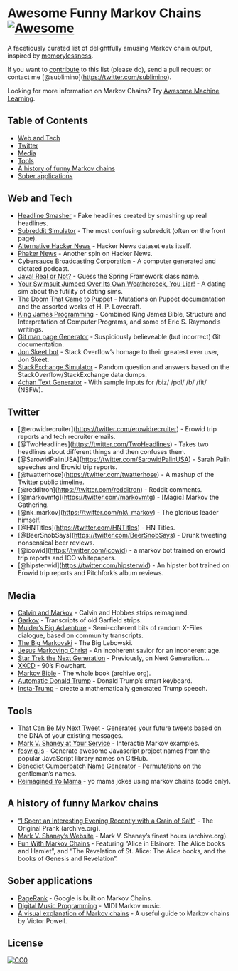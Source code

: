 Awesome Funny Markov Chains [![Awesome](https://cdn.rawgit.com/sindresorhus/awesome/d7305f38d29fed78fa85652e3a63e154dd8e8829/media/badge.svg)](https://github.com/sindresorhus/awesome)
=======================================================================================================================================================================================

A facetiously curated list of delightfully amusing Markov chain output, inspired by [memorylessness](https://en.wikipedia.org/wiki/Memorylessness).

If you want to [contribute](https://github.com/sublimino/awesome-funny-markov/blob/master/contributing.md) to this list (please do), send a pull request or contact me <span class="citation" data-cites="sublimino">\[@sublimino\]</span>(https://twitter.com/sublimino).

Looking for more information on Markov Chains? Try [Awesome Machine Learning](https://github.com/josephmisiti/awesome-machine-learning).

Table of Contents
-----------------

-   [Web and Tech](#web-and-tech)
-   [Twitter](#twitter)
-   [Media](#media)
-   [Tools](#tools)
-   [A history of funny Markov chains](#a-history-of-funny-markov-chains)
-   [Sober applications](#sober-applications)

Web and Tech
------------

-   [Headline Smasher](http://www.headlinesmasher.com/best/all) - Fake headlines created by smashing up real headlines.
-   [Subreddit Simulator](https://www.reddit.com/r/subredditsimulator) - The most confusing subreddit (often on the front page).
-   [Alternative Hacker News](https://news.ycombniator.com/) - Hacker News dataset eats itself.
-   [Phaker News](http://lou.wtf/phaker-news/) - Another spin on Hacker News.
-   [Cybersauce Broadcasting Corporation](http://www.x11r5.com/radio/) - A computer generated and dictated podcast.
-   [Java! Real or Not?](http://java.metagno.me/) - Guess the Spring Framework class name.
-   [Your Swimsuit Jumped Over Its Own Weathercock, You Liar!](http://patchworkdollgames.com/yourswimsuit/) - A dating sim about the futility of dating sims.
-   [The Doom That Came to Puppet](http://thedoomthatcametopuppet.tumblr.com/) - Mutations on Puppet documentation and the assorted works of H. P. Lovecraft.
-   [King James Programming](http://kingjamesprogramming.tumblr.com/) - Combined King James Bible, Structure and Interpretation of Computer Programs, and some of Eric S. Raymond’s writings.
-   [Git man page Generator](http://git-man-page-generator.lokaltog.net/) - Suspiciously believeable (but incorrect) Git documentation.
-   [Jon Skeet bot](https://stackoverflow.blog/2018/01/15/thanks-million-jon-skeet/) - Stack Overflow’s homage to their greatest ever user, Jon Skeet.
-   [StackExchange Simulator](https://se-simulator.lw1.at/) - Random question and answers based on the StackOverflow/StackExchange data dumps.
-   [4chan Text Generator](https://github.com/02sh/4chanMarkovText) - With sample inputs for /biz/ /pol/ /b/ /fit/ (NSFW).

Twitter
-------

-   <span class="citation" data-cites="erowidrecruiter">\[@erowidrecruiter\]</span>(https://twitter.com/erowidrecruiter) - Erowid trip reports and tech recruiter emails.
-   <span class="citation" data-cites="TwoHeadlines">\[@TwoHeadlines\]</span>(https://twitter.com/TwoHeadlines) - Takes two headlines about different things and then confuses them.
-   <span class="citation" data-cites="SarowidPalinUSA">\[@SarowidPalinUSA\]</span>(https://twitter.com/SarowidPalinUSA) - Sarah Palin speeches and Erowid trip reports.
-   <span class="citation" data-cites="twatterhose">\[@twatterhose\]</span>(https://twitter.com/twatterhose) - A mashup of the Twitter public timeline.
-   <span class="citation" data-cites="redditron">\[@redditron\]</span>(https://twitter.com/redditron) - Reddit comments.
-   <span class="citation" data-cites="markovmtg">\[@markovmtg\]</span>(https://twitter.com/markovmtg) - \[Magic\] Markov the Gathering.
-   <span class="citation" data-cites="nk_markov">\[@nk\_markov\]</span>(https://twitter.com/nk\_markov) - The glorious leader himself.
-   <span class="citation" data-cites="HNTitles">\[@HNTitles\]</span>(https://twitter.com/HNTitles) - HN Titles.
-   <span class="citation" data-cites="BeerSnobSays">\[@BeerSnobSays\]</span>(https://twitter.com/BeerSnobSays) - Drunk tweeting nonsensical beer reviews.
-   <span class="citation" data-cites="icowid">\[@icowid\]</span>(https://twitter.com/icowid) - a markov bot trained on erowid trip reports and ICO whitepapers.
-   <span class="citation" data-cites="hipsterwid">\[@hipsterwid\]</span>(https://twitter.com/hipsterwid) - An hipster bot trained on Erowid trip reports and Pitchfork’s album reviews.

Media
-----

-   [Calvin and Markov](http://joshmillard.com/markov/calvin/) - Calvin and Hobbes strips reimagined.
-   [Garkov](http://joshmillard.com/garkov/) - Transcripts of old Garfield strips.
-   [Mulder’s Big Adventure](http://muldersbigadventure.com/markov/) - Semi-coherent bits of random X-Files dialogue, based on community transcripts.
-   [The Big Markovski](http://joshmillard.com/markov/lebowski/) - The Big Lebowski.
-   [Jesus Markoving Christ](http://joshmillard.com/markov/christ/) - An incoherent savior for an incoherent age.
-   [Star Trek the Next Generation](http://joshmillard.com/markov/sttng/) - Previously, on Next Generation….
-   [XKCD](https://xkcd.com/210/) - 90’s Flowchart.
-   [Markov Bible](https://web.archive.org/web/20081224025955/http://www.markovbible.com/) - The whole book (archive.org).
-   [Automatic Donald Trump](https://filiph.github.io/markov/) - Donald Trump’s smart keyboard.
-   [Insta-Trump](http://trump.frost.works/) - create a mathematically generated Trump speech.

Tools
-----

-   [That Can Be My Next Tweet](http://yes.thatcan.be/my/next/tweet/) - Generates your future tweets based on the DNA of your existing messages.
-   [Mark V. Shaney at Your Service](http://www.yisongyue.com/shaney/) - Interactie Markov examples.
-   [foswig.js](http://mrsharpoblunto.github.io/foswig.js/) - Generate awesome Javascript project names from the popular JavaScript library names on GitHub.
-   [Benedict Cumberbatch Name Generator](http://benedictcumberbatchgenerator.tumblr.com/) - Permutations on the gentleman’s names.
-   [Reimagined Yo Mama](https://github.com/Trshant/reimagined-yomama) - yo mama jokes using markov chains (code only).

A history of funny Markov chains
--------------------------------

-   [“I Spent an Interesting Evening Recently with a Grain of Salt”](https://web.archive.org/web/20011101013348/http://www.sincity.com/penn-n-teller/pcc/shaney.html) - The Original Prank (archive.org).
-   [Mark V. Shaney’s Website](https://web.archive.org/web/19970418070034/http://softway.com.au/people/mvs/) - Mark V. Shaney’s finest hours (archive.org).
-   [Fun With Markov Chains](http://www.eblong.com/zarf/markov/) - Featuring “Alice in Elsinore: The Alice books and Hamlet”, and “The Revelation of St. Alice: The Alice books, and the books of Genesis and Revelation”.

Sober applications
------------------

-   [PageRank](https://en.wikipedia.org/wiki/PageRank?oldformat=true#Damping_factor) - Google is built on Markov Chains.
-   [Digital Music Programming](http://peabody.sapp.org/class/dmp2/lab/markov1/) - MIDI Markov music.
-   [A visual explanation of Markov chains](http://setosa.io/blog/2014/07/26/markov-chains/) - A useful guide to Markov chains by Victor Powell.

License
-------

[![CC0](http://mirrors.creativecommons.org/presskit/buttons/88x31/svg/cc-zero.svg)](https://creativecommons.org/publicdomain/zero/1.0/)
